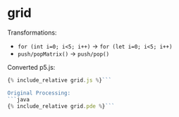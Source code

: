 

<script src="../p5/p5.min.js"></script>
<script src="grid.js"></script>

# grid

Transformations:
- `for (int i=0; i<5; i++)` -> `for (let i=0; i<5; i++)` 
- `push/popMatrix()` -> `push/pop()`
 


<main></main>

Converted p5.js:
```javascript
{% include_relative grid.js %}```

Original Processing:
```java
{% include_relative grid.pde %}```

